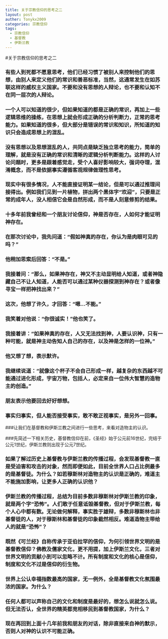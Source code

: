 ```yaml
---
title: 关于宗教信仰的思考之二
layout: post
auther: Tonykx2009
categories: 宗教信仰
tags: 
  - 宗教信仰
  - 基督教
  - 伊斯兰教
---
```

#关于宗教信仰的思考之二

### 有些人到死都不愿意思考，他们已经习惯了被别人来控制他们的思想，由别人来定义他们的常识和善恶标准，当然，这通常发生在如苏联这样的威权主义国家。不要和没有思想的人辩论，也不要和认知不在同一层次的人辩论。

### 一个人可以知道的很少，但如果知道的都是正确的常识，再加上一些逻辑思维的操练，在思想上就会形成正确的分析判断力，正常的思考能力。如果知道的很多，但大部分是错误的常识和知识，所知道的知识只会造成思想上的混乱。

### 没有思想以及思想混乱的人，共同点是缺乏独立思考的能力，简单的理解，就是没有正确的常识和清晰的逻辑分析判断能力。这样的人讨论问题时，更多是跟着感觉走，受个人喜好影响较大，强词夺理，混淆概念，而不是依据事实遵循客观规律做理性思考。

### 现实中有很多情况，人不能直接证明某一结论，但是可以通过推理间接得出。例如我们见到一片植物，拼出两个黑体字“欢迎”，只要是正常的成年人，没人相信它会是自然形成，而不是人刻意修剪的结果。

### 十多年前我曾经和一个朋友讨论信仰，神是否存在，人如何才能证明神存在。
### 在那次讨论中，我先问道：“假如神真的存在，你认为是肉眼可见的吗？”
### 他稍加思索后回答：“不是。”
### 我接着问：“那么，如果神存在，神又不主动显明给人知道，或者神隐藏自己不让人知道，人能否可以通过某种仪器探测到神存在？或者像寻宝一样把神找出来？”
### 这次，他想了许久，才回答：“嗯…不能。”
### 我笑着对他说：“你很诚实！”他也笑了。
### 我接着讲：“如果神真的存在，人又无法找到神，人要认识神，只有一种可能，就是神主动告知人自己的存在，以及神是怎样的一位神。”
### 他又想了想，表示默许。
### 我继续说道：“就像这个杯子不会自己形成一样，越复杂的东西越不可能通过进化形成，宇宙万物，包括人，必定来自一位伟大智慧的造物主的创造。”
### 朋友表示他要回去好好想想。
### 事实归事实，但人能否接受事实，敢不敢正视事实，是另外一回事。

###让我们在基督教和伊斯兰教之间进行一些思考，来看对造物主的认识。

###先简述一下相关历史，基督教信仰在前，《圣经》始于公元前16世纪，完结于公元1世纪，伊斯兰教则出现于公元7世纪。

### 如果了解过历史上基督教与伊斯兰教的传播过程，会发现基督教一直是受迫害和攻击的对象，然而即便如此，目前全世界人口占比例最多的是基督徒。为什么？如若穆斯林对造物主的认识是正确的，难道主不能施加影响，让更多人正确的认识他？

### 伊斯兰教的传播过程，总结为目前多数非穆斯林对伊斯兰教的印象，就是两个字“恐怖”。人们敢于任意诋毁基督教，但对于伊斯兰教，每个人心中都有数。无论做何解释，事实胜于雄辩，多数非穆斯林也非基督徒的人，对于穆斯林和基督徒的印象截然相反。难道造物主带给人的就是“恐怖”？

### 既然《可兰经》自称传承于亚伯拉罕的信仰，为何引领世界文明的是基督教信仰？佛教及儒家文化，更不用提，加上伊斯兰文化，三者对世界文明的贡献小到可以忽略不计。所有制度和文化的核心是信仰，制度和文化不过是信仰的衍生物。

### 世界上公认幸福指数最高的国家，无一例外，全是基督教文化氛围最浓的国家。为什么？

### 任何人都可以声称自己的文化和制度是最好的，想怎么说就怎么说。但无法否认，全世界的精英都竞相移民到基督教国家，为什么？

### 现在再回到上面十几年前我和朋友的对话，除非直接来自神的默示，否则人对神的认识不可能正确。

